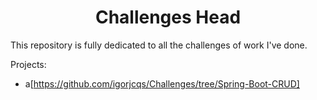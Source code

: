 <div align="center">
  <h1>Challenges Head</h1>
</div>
This repository is fully dedicated to all the challenges of work I've done. 

Projects:
- a[https://github.com/igorjcqs/Challenges/tree/Spring-Boot-CRUD]
